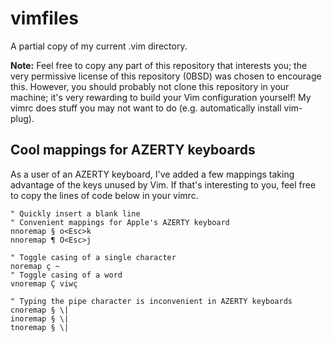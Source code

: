 # vimfiles
A partial copy of my current .vim directory.

**Note:**
Feel free to copy any part of this repository that interests you; the
very permissive license of this repository (0BSD) was chosen to
encourage this.
However, you should probably not clone this repository in your machine;
it's very rewarding to build your Vim configuration yourself! My vimrc
does stuff you may not want to do (e.g. automatically install vim-plug).

## Cool mappings for AZERTY keyboards

As a user of an AZERTY keyboard, I've added a few mappings taking
advantage of the keys unused by Vim.
If that's interesting to you, feel free to copy the lines of code below
in your vimrc.

```
" Quickly insert a blank line
" Convenient mappings for Apple's AZERTY keyboard
nnoremap § o<Esc>k
nnoremap ¶ O<Esc>j

" Toggle casing of a single character
noremap ç ~
" Toggle casing of a word
vnoremap Ç viwç

" Typing the pipe character is inconvenient in AZERTY keyboards
cnoremap § \|
inoremap § \|
tnoremap § \|
```
